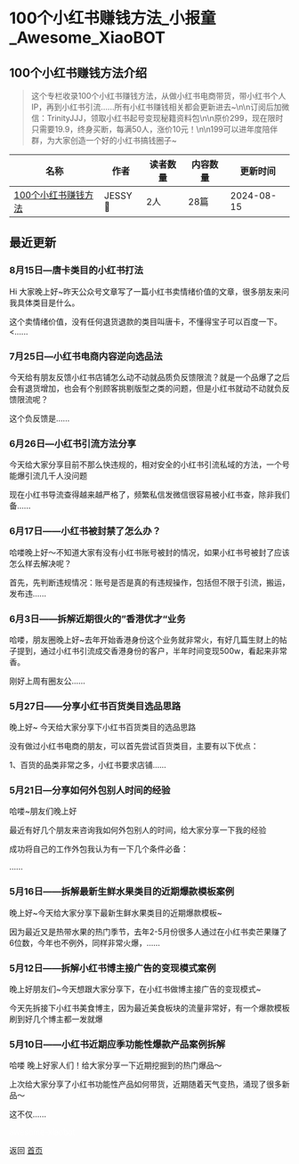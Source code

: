 # 100个小红书赚钱方法_小报童_Awesome_XiaoBOT

## 100个小红书赚钱方法介绍
> 这个专栏收录100个小红书赚钱方法，从做小红书电商带货，带小红书个人IP，再到小红书引流......所有小红书赚钱相关都会更新进去~\n\n订阅后加微信：TrinityJJJ，领取小红书起号变现秘籍资料包\n\n原价299，现在限时只需要19.9，终身买断，每满50人，涨价10元！\n\n199可以进年度陪伴群，为大家创造一个好的小红书搞钱圈子~  
  


|名称|作者|读者数量|内容数量|更新时间|
|---|---|---|---|---|
|[100个小红书赚钱方法](https://xiaobot.net/p/Jessy078?refer=0b133df9-27dc-423b-8101-639049001c13)|JESSY🍃|2人|28篇|2024-08-15|

## 最近更新
### 8月15日—唐卡类目的小红书打法

Hi 大家晚上好~昨天公众号文章写了一篇小红书卖情绪价值的文章，很多朋友来问我具体类目是什么。

这个卖情绪价值，没有任何退货退款的类目叫唐卡，不懂得宝子可以百度一下。<......

### 7月25日—小红书电商内容逆向选品法

今天给有朋友反馈小红书店铺怎么动不动就品质负反馈限流？就是一个品爆了之后会有退货增加，也会有个别顾客挑剔版型之类的问题，但是小红书就动不动就负反馈限流呢？

这个负反馈是......

### 6月26日—小红书引流方法分享

今天给大家分享目前不那么快违规的，相对安全的小红书引流私域的方法，一个号能爆引流几千人没问题

现在小红书导流查得越来越严格了，频繁私信发微信很容易被小红书查，除非我们备......

### 6月17日——小红书被封禁了怎么办？

哈喽晚上好～不知道大家有没有小红书账号被封的情况，如果小红书号被封了应该怎么样去解决呢？

首先，先判断违规情况：账号是否是真的有违规操作，包括但不限于引流，搬运，发布违......

### 6月3日——拆解近期很火的”香港优才“业务

哈喽，朋友圈晚上好~去年开始香港身份这个业务就非常火，有好几篇生财上的帖子提到，通过小红书引流成交香港身份的客户，半年时间变现500w，看起来非常香。

刚好上周有圈友公......

### 5月27日——分享小红书百货类目选品思路

晚上好~ 今天给大家分享下小红书百货类目的选品思路

没有做过小红书电商的朋友，可以首先尝试百货类目，主要有以下优点：

1、百货的品类非常之多，小红书要求店铺......

### 5月21日—分享如何外包别人时间的经验

哈喽~朋友们晚上好

最近有好几个朋友来咨询我如何外包别人的时间，给大家分享一下我的经验

成功将自己的工作外包我认为有一下几个条件必备：

......

### 5月16日——拆解最新生鲜水果类目的近期爆款模板案例

晚上好~今天给大家分享下最新生鲜水果类目的近期爆款模板~

因为最近又是热带水果的热门季节，去年2-5月份很多人通过在小红书卖芒果赚了6位数，今年也不例外，同样非常火爆，......

### 5月12日——拆解小红书博主接广告的变现模式案例

晚上好朋友们~今天想跟大家分享下，在小红书做博主接广告的变现模式~

今天先拆接下小红书美食博主，因为最近美食板块的流量非常好，有一个爆款模板刷到好几个博主都一发就爆

### 5月10日——小红书近期应季功能性爆款产品案例拆解

哈喽 晚上好家人们！给大家分享一下近期挖掘到的热门爆品～

上次给大家分享了小红书功能性产品如何带货，近期随着天气变热，涌现了很多新品～

这不仅......


<a href="https://github.com/Reno9527/awesome-xiaobot" style="color: white; text-decoration: none;">awesome-xiaobot</a>

返回 [首页](../README.md)
